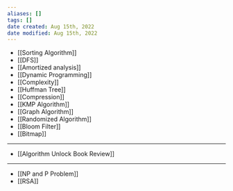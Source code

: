 ```yaml
---
aliases: []
tags: []
date created: Aug 15th, 2022
date modified: Aug 15th, 2022
---
```

- [[Sorting Algorithm]]
- [[DFS]]
- [[Amortized analysis]]
- [[Dynamic Programming]]
- [[Complexity]]
- [[Huffman Tree]]
- [[Compression]]
- [[KMP Algorithm]]
- [[Graph Algorithm]]
- [[Randomized Algorithm]]
- [[Bloom Filter]]
- [[Bitmap]]

___

- [[Algorithm Unlock Book Review]]

___

- [[NP and P Problem]]
- [[RSA]]